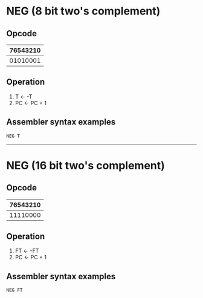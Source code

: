 # NEG (8 bit two's complement)

## Opcode
| 76543210 |
|----------|
| 01010001 |

## Operation
1. T <- -T
2. PC <- PC + 1

## Assembler syntax examples
```
NEG T
```

---
# NEG (16 bit two's complement)

## Opcode
| 76543210 |
|----------|
| 11110000 |

## Operation
1. FT <- -FT
2. PC <- PC + 1

## Assembler syntax examples
```
NEG FT
```
